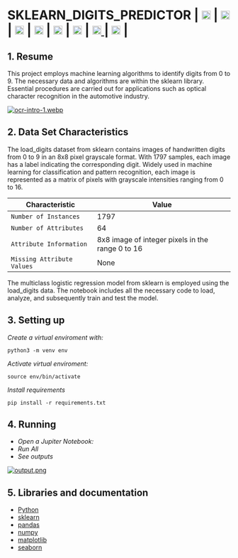 # SKLEARN_DIGITS_PREDICTOR | <img src="https://upload.wikimedia.org/wikipedia/commons/thumb/c/c3/Python-logo-notext.svg/800px-Python-logo-notext.svg.png" height=20> | <img src="https://i.postimg.cc/cHqB5VtL/scikit-learn-logo.png" height=20>| <img src="https://pandas.pydata.org/static/img/pandas_white.svg" height=20>  | <img src="https://i.postimg.cc/m2dwfTdm/numpy-logo.png" height=20> |  <img src="https://matplotlib.org/_static/logo_dark.svg" height=20> | <img src="https://seaborn.pydata.org/_static/logo-wide-lightbg.svg" height=20> | [<img src="https://static-00.iconduck.com/assets.00/github-icon-2048x1988-jzvzcf2t.png" height=20> ](https://github.com/Carlos93U) | [<img src="https://upload.wikimedia.org/wikipedia/commons/thumb/c/ca/LinkedIn_logo_initials.png/640px-LinkedIn_logo_initials.png" height=20>](https://www.linkedin.com/in/juan-carlos-huillcas/) |

## 1. Resume

This project employs machine learning algorithms to identify digits from 0 to 9. The necessary data and algorithms are within the sklearn library. Essential procedures are carried out for applications such as optical character recognition in the automotive industry.

[![ocr-intro-1.webp](https://i.postimg.cc/3RC8JJ00/ocr-intro-1.webp)](https://postimg.cc/tZJQBb59)

## 2. Data Set Characteristics

The load_digits dataset from sklearn contains images of handwritten digits from 0 to 9 in an 8x8 pixel grayscale format. With 1797 samples, each image has a label indicating the corresponding digit. Widely used in machine learning for classification and pattern recognition, each image is represented as a matrix of pixels with grayscale intensities ranging from 0 to 16.

| Characteristic | Value |
|--------------|--------------|
| `Number of Instances`    | 1797    |
| `Number of Attributes`    | 64    |
| `Attribute Information`    | 8x8 image of integer pixels in the range 0 to 16    |
| `Missing Attribute Values`    | None    |

The multiclass logistic regression model from sklearn is employed using the load_digits data. The notebook includes all the necessary code to load, analyze, and subsequently train and test the model.

## 3. Setting up

*Create a virtual enviroment with:*

```
python3 -m venv env

```
*Activate virtual enviroment:*

```
source env/bin/activate
```

*Install requirements*

```
pip install -r requirements.txt
```

## 4. Running

* *Open a Jupiter Notebook:*
* *Run All*
* *See outputs*

[![output.png](https://i.postimg.cc/gJ7ny6Tf/output.png)](https://postimg.cc/9RGmCzVp)

## 5. Libraries and documentation

* [Python](https://www.python.org/doc/)
* [sklearn](https://scikit-learn.org/stable/)
* [pandas](https://pandas.pydata.org/)
* [numpy](https://numpy.org/)
* [matplotlib](https://matplotlib.org/)
* [seaborn](https://seaborn.pydata.org/index.html#)